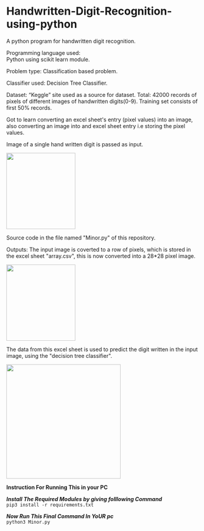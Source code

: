 # Handwritten-Digit-Recognition-using-python
A python program for handwritten digit recognition.

Programming language used:  
Python using scikit learn module. 

Problem type: 
Classification based problem. 

Classifier used: 
Decision Tree Classifier. 

Dataset: 
“Keggle” site used as a source for dataset.
Total: 42000 records of pixels of different images of handwritten digits(0-9). 
Training set consists of first 50% records. 

Got to learn converting an excel sheet's entry (pixel values) into an image, also converting an image into and excel sheet entry i.e storing the pixel values. 

Image of a single hand written digit is passed as input.

<img src='https://github.com/sonalisaraswat/Digit-Recognition-using-python/blob/master/aa.jpg' width="60%" height="200">

Source code in the file named "Minor.py" of this repository.

Outputs:
The input image is coverted to a row of pixels, which is stored in the excel sheet "array.csv", this is now converted into a 28*28 pixel image.

<img src = "https://github.com/sonalisaraswat/Digit-Recognition-using-python/blob/master/Figure_1.png" width="60%" height ="200">

The data from this excel sheet is used to predict the digit written in the input image, using the "decision tree classifier".

<img src="https://github.com/sonalisaraswat/Digit-Recognition-using-python/blob/master/Capture.PNG" width="300">

**Instruction For Running This in your PC**<br>

***Install The Required Modules by giving folllowing Command***<br>
```pip3 install -r requirements.txt```<br>

***Now Run This Final Command In YoUR pc***<br>
```python3 Minor.py```<br>